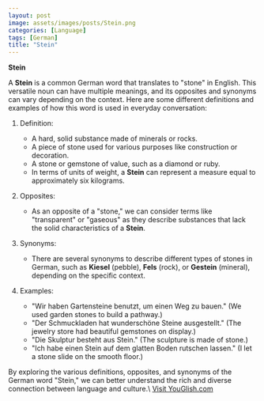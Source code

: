 ```yaml
---
layout: post
image: assets/images/posts/Stein.png
categories: [Language]
tags: [German]
title: "Stein"
---
```


**Stein** 

A **Stein** is a common German word that translates to "stone" in English. This versatile noun can have multiple meanings, and its opposites and synonyms can vary depending on the context. Here are some different definitions and examples of how this word is used in everyday conversation:

1. Definition:
   - A hard, solid substance made of minerals or rocks.
   - A piece of stone used for various purposes like construction or decoration.
   - A stone or gemstone of value, such as a diamond or ruby.
   - In terms of units of weight, a **Stein** can represent a measure equal to approximately six kilograms.

2. Opposites:
   - As an opposite of a "stone," we can consider terms like "transparent" or "gaseous" as they describe substances that lack the solid characteristics of a **Stein**.

3. Synonyms:
   - There are several synonyms to describe different types of stones in German, such as **Kiesel** (pebble), **Fels** (rock), or **Gestein** (mineral), depending on the specific context.

4. Examples:
   - "Wir haben Gartensteine benutzt, um einen Weg zu bauen." (We used garden stones to build a pathway.)
   - "Der Schmuckladen hat wunderschöne Steine ausgestellt." (The jewelry store had beautiful gemstones on display.)
   - "Die Skulptur besteht aus Stein." (The sculpture is made of stone.)
   - "Ich habe einen Stein auf dem glatten Boden rutschen lassen." (I let a stone slide on the smooth floor.)

By exploring the various definitions, opposites, and synonyms of the German word "Stein," we can better understand the rich and diverse connection between language and culture.\ <a id="yg-widget-0" class="youglish-widget" data-query="Stein" data-lang="german" data-components="8412" data-auto-start="0" data-bkg-color="theme_light" data-title="How%20to%20pronounce%20Stein%20in%20German"  rel="nofollow" href="https://youglish.com">Visit YouGlish.com</a><script async src="https://youglish.com/public/emb/widget.js" charset="utf-8"></script>